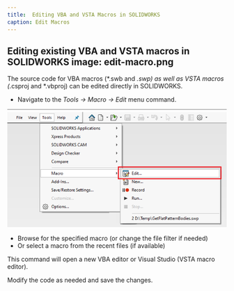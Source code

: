 ```yaml
---
title:  Editing VBA and VSTA Macros in SOLIDWORKS
caption: Edit Macros
---
```

 Editing existing VBA and VSTA macros in SOLIDWORKS
image: edit-macro.png
---
The source code for VBA macros (*.swb and *.swp) as well as VSTA macros (*.csproj and *.vbproj) can be edited directly in SOLIDWORKS.

* Navigate to the *Tools -> Macro -> Edit* menu command.

![Edit Macro Menu Command](edit-macro.png)

* Browse for the specified macro (or change the file filter if needed)
* Or select a macro from the recent files (if available)

This command will open a new VBA editor or Visual Studio (VSTA macro editor).

Modify the code as needed and save the changes.